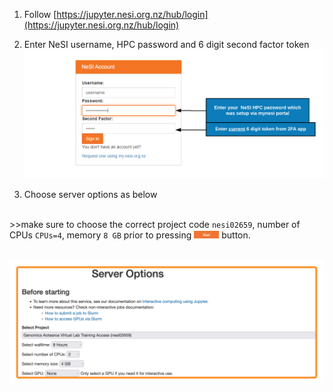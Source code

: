 1. Follow [https://jupyter.nesi.org.nz/hub/login](https://jupyter.nesi.org.nz/hub/login)
2. <p>Enter NeSI username, HPC password and 6 digit second factor token<br><img src="./img/jupyter_login_labels_updated.png" alt="drawing" width="720"/></p>
3. <p>Choose server options as below
<br>>>make sure to choose the correct project code `nesi02659`, number of CPUs `CPUs=4`, memory `8 GB` prior to pressing <img src="./img/start_button.png" alt="drawing" width="40"/> button.

<br><img src="./img/jupyter_server2022.png" alt="drawing" width="700"/>
